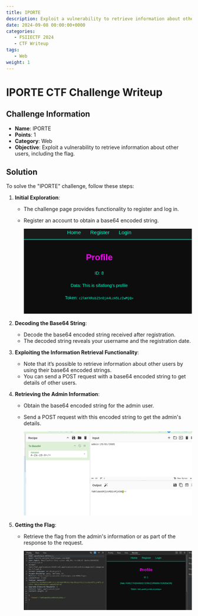 ```yaml
---
title: IPORTE
description: Exploit a vulnerability to retrieve information about other users, including the flag.
date: 2024-09-08 00:00:00+0000
categories:
   - FSIIECTF 2024
   - CTF Writeup
tags:
   - Web
weight: 1     
---
```

# IPORTE CTF Challenge Writeup

## Challenge Information
- **Name**: IPORTE
- **Points**: 1
- **Category**: Web
- **Objective**: Exploit a vulnerability to retrieve information about other users, including the flag.

## Solution
To solve the "IPORTE" challenge, follow these steps:

1. **Initial Exploration**:
   - The challenge page provides functionality to register and log in.
   - Register an account to obtain a base64 encoded string.


      ![Register for Account](<register for acc.png>)

2. **Decoding the Base64 String**:
   - Decode the base64 encoded string received after registration.
   - The decoded string reveals your username and the registration date.

3. **Exploiting the Information Retrieval Functionality**:
   - Note that it’s possible to retrieve information about other users by using their base64 encoded strings.
   - You can send a POST request with a base64 encoded string to get details of other users.

4. **Retrieving the Admin Information**:
   - Obtain the base64 encoded string for the admin user.
   - Send a POST request with this encoded string to get the admin's details.


      ![Admin String](<get admin base64 string.png>)

5. **Getting the Flag**:
   - Retrieve the flag from the admin's information or as part of the response to the request.


      ![Flag](flag.png)

